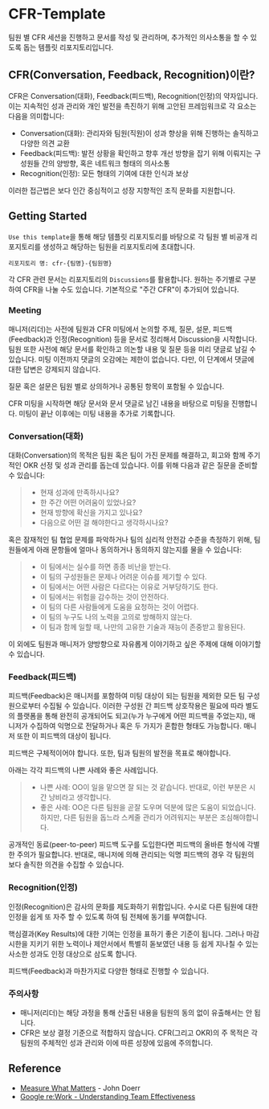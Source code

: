 # CFR-Template

팀원 별 CFR 세션을 진행하고 문서를 작성 및 관리하며, 추가적인 의사소통을 할 수 있도록 돕는 템플릿 리포지토리입니다.

## CFR(Conversation, Feedback, Recognition)이란?

CFR은 Conversation(대화), Feedback(피드백), Recognition(인정)의 약자입니다.
이는 지속적인 성과 관리와 개인 발전을 촉진하기 위해 고안된 프레임워크로 각 요소는 다음을 의미합니다:

- Conversation(대화): 관리자와 팀원(직원)이 성과 향상을 위해 진행하는 솔직하고 다양한 의견 교환
- Feedback(피드백): 발전 상황을 확인하고 향후 개선 방향을 잡기 위해 이뤄지는 구성원들 간의 양방향, 혹은 네트워크 형태의 의사소통
- Recognition(인정): 모든 형태의 기여에 대한 인식과 보상

이러한 접근법은 보다 인간 중심적이고 성장 지향적인 조직 문화를 지원합니다.

## Getting Started

`Use this template`을 통해 해당 템플릿 리포지토리를 바탕으로 각 팀원 별 비공개 리포지토리를 생성하고 해당하는 팀원을 리포지토리에 초대합니다.

```text
리포지토리 명: cfr-{팀명}-{팀원명}
```

각 CFR 관련 문서는 리포지토리의 `Discussions`를 활용합니다. 원하는 주기별로 구분하여 CFR을 나눌 수도 있습니다. 기본적으로 "주간 CFR"이 추가되어 있습니다.

### Meeting

매니저(리더)는 사전에 팀원과 CFR 미팅에서 논의할 주제, 질문, 설문, 피드백(Feedback)과 인정(Recognition) 등을 문서로 정리해서 Discussion을 시작합니다. 팀원 또한 사전에 해당 문서를 확인하고 의논할 내용 및 질문 등을 미리 댓글로 남길 수 있습니다. 미팅 이전까지 댓글의 오감에는 제한이 없습니다. 다만, 이 단계에서 댓글에 대한 답변은 강제되지 않습니다.

질문 혹은 설문은 팀원 별로 상의하거나 공통된 항목이 포함될 수 있습니다.

CFR 미팅을 시작하면 해당 문서와 문서 댓글로 남긴 내용을 바탕으로 미팅을 진행합니다. 미팅이 끝난 이후에는 미팅 내용을 추가로 기록합니다.

### Conversation(대화)

대화(Conversation)의 목적은 팀원 혹은 팀이 가진 문제를 해결하고, 회고와 함께 주기적인 OKR 선정 및 성과 관리를 돕는데 있습니다. 이를 위해 다음과 같은 질문을 준비할 수 있습니다:

> - 현재 성과에 만족하시나요?
> - 한 주간 어떤 어려움이 있었나요?
> - 현재 방향에 확신을 가지고 있나요?
> - 다음으로 어떤 걸 해야한다고 생각하시나요?

혹은 잠재적인 팀 협업 문제를 파악하거나 팀의 심리적 안전감 수준을 측정하기 위해, 팀원들에게 아래 문항들에 얼마나 동의하거나 동의하지 않는지를 물을 수 있습니다:

> - 이 팀에서는 실수를 하면 종종 비난을 받는다.
> - 이 팀의 구성원들은 문제나 어려운 이슈를 제기할 수 있다.
> - 이 팀에서는 어떤 사람은 다르다는 이유로 거부당하기도 한다.
> - 이 팀에서는 위험을 감수하는 것이 안전하다.
> - 이 팀의 다른 사람들에게 도움을 요청하는 것이 어렵다.
> - 이 팀의 누구도 나의 노력을 고의로 방해하지 않는다.
> - 이 팀과 함께 일할 때, 나만의 고유한 기술과 재능이 존중받고 활용된다.

이 외에도 팀원과 매니저가 양방향으로 자유롭게 이야기하고 싶은 주제에 대해 이야기할 수 있습니다.

### Feedback(피드백)

피드백(Feedback)은 매니저를 포함하여 미팅 대상이 되는 팀원을 제외한 모든 팀 구성원으로부터 수집될 수 있습니다. 이러한 구성원 간 피드백 상호작용은 필요에 따라 별도의 플랫폼을 통해 완전히 공개되어도 되고(누가 누구에게 어떤 피드백을 주었는지), 매니저가 수집하여 익명으로 전달하거나 혹은 두 가지가 혼합한 형태도 가능합니다. 매니저 또한 이 피드백의 대상이 됩니다.

피드백은 구체적이어야 합니다. 또한, 팀과 팀원의 발전을 목표로 해야합니다.

아래는 각각 피드백의 나쁜 사례와 좋은 사례입니다.

> - 나쁜 사례: OO이 일을 맡으면 잘 되는 것 같습니다. 반대로, 이런 부분은 시간 낭비라고 생각합니다.
> - 좋은 사례: OO은 다른 팀원을 곧잘 도우며 덕분에 많은 도움이 되었습니다. 하지만, 다른 팀원을 돕느라 스케줄 관리가 어려워지는 부분은 조심해야합니다.

공개적인 동료(peer-to-peer) 피드백 도구를 도입한다면 피드백의 올바른 형식에 각별한 주의가 필요합니다. 반대로, 매니저에 의해 관리되는 익명 피드백의 경우 각 팀원의 보다 솔직한 의견을 수집할 수 있습니다.

### Recognition(인정)

인정(Recognition)은 감사의 문화를 제도화하기 위함입니다. 수시로 다른 팀원에 대한 인정을 쉽게 또 자주 할 수 있도록 하여 팀 전체에 동기를 부여합니다.

핵심결과(Key Results)에 대한 기여는 인정을 표하기 좋은 기준이 됩니다. 그러나 마감 시한을 지키기 위한 노력이나 제안서에서 특별히 돋보였던 내용 등 쉽게 지나칠 수 있는 사소한 성과도 인정 대상으로 삼도록 합니다.

피드백(Feedback)과 마찬가지로 다양한 형태로 진행할 수 있습니다.

### 주의사항

- 매니저(리더)는 해당 과정을 통해 산출된 내용을 팀원의 동의 없이 유출해서는 안 됩니다.
- CFR은 보상 결정 기준으로 적합하지 않습니다. CFR(그리고 OKR)의 주 목적은 각 팀원의 주체적인 성과 관리와 이에 따른 성장에 있음에 주의합니다.

## Reference
- [Measure What Matters](https://www.whatmatters.com/) - John Doerr
- [Google re:Work - Understanding Team Effectiveness](https://rework.withgoogle.com/en/guides/understanding-team-effectiveness#introduction)
